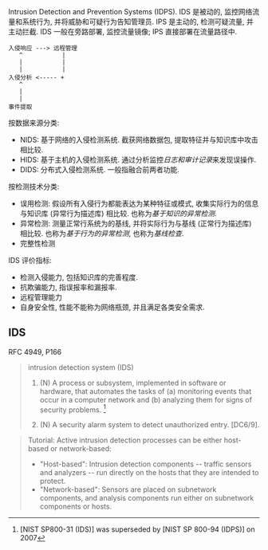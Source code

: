 Intrusion Detection and Prevention Systems (IDPS). IDS 是被动的, 监控网络流量和系统行为, 并将威胁和可疑行为告知管理员. IPS 是主动的, 检测可疑流量, 并主动拦截. IDS 一般在旁路部署, 监控流量镜像; IPS 直接部署在流量路径中.

```
入侵响应 ---> 远程管理
   ^           |
   |           |
   |           |
入侵分析 <----- +
   ^
   |
   |
事件提取
```

按数据来源分类:
- NIDS: 基于网络的入侵检测系统. 截获网络数据包, 提取特征并与知识库中攻击相比较.
- HIDS: 基于主机的入侵检测系统. 通过分析监控*日志和审计记录*来发现误操作.
- DIDS: 分布式入侵检测系统. 一般指融合前两者功能.

按检测技术分类:
- 误用检测: 假设所有入侵行为都能表达为某种特征或模式, 收集实际行为的信息与知识库 (异常行为描述库) 相比较. 也称为*基于知识的异常检测*.
- 异常检测: 测量正常行系统为的基线, 并将实际行为与基线 (正常行为描述库) 相比较. 也称为*基于行为的异常检测*, 也称为*基线检查*.
- 完整性检测

IDS 评价指标:
- 检测入侵能力, 包括知识库的完善程度.
- 抗欺骗能力, 指误报率和漏报率.
- 远程管理能力
- 自身安全性, 性能不能称为网络瓶颈, 并且满足各类安全需求.

## IDS

RFC 4949, P166

> intrusion detection system (IDS)
> 1. (N) A process or subsystem, implemented in software or
> hardware, that automates the tasks of (a) monitoring events that
> occur in a computer network and (b) analyzing them for signs of
> security problems. [^1]
> 
>  2. (N) A security alarm system to detect unauthorized entry.
> [DC6/9].

> Tutorial: Active intrusion detection processes can be either host-
> based or network-based:
> -  "Host-based": Intrusion detection components -- traffic sensors
>    and analyzers -- run directly on the hosts that they are
>    intended to protect.
> -  "Network-based": Sensors are placed on subnetwork components,
>    and analysis components run either on subnetwork components or
>    hosts.

[^1]: [NIST SP800-31 (IDS)] was superseded by [NIST SP 800-94 (IDPS)] on 2007